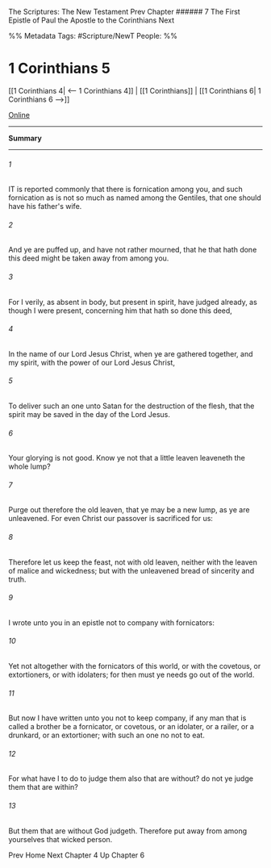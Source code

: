The Scriptures: The New Testament
Prev
Chapter ###### 7
The First Epistle of Paul the Apostle to the Corinthians
Next

%% Metadata
Tags: #Scripture/NewT
People: 
%%
# 1 Corinthians 5
[[1 Corinthians 4| <-- 1 Corinthians 4]] | [[1 Corinthians]] | [[1 Corinthians 6| 1 Corinthians 6 -->]]

[Online](https://churchofjesuschrist.org/study/scriptures/nt/1-cor/5?lang=eng)

---
__Summary__



---
###### 1
IT is reported commonly that there is fornication among you, and such fornication as is not so much as named among the Gentiles, that one should have his father's wife.
###### 2
And ye are puffed up, and have not rather mourned, that he that hath done this deed might be taken away from among you.
###### 3
For I verily, as absent in body, but present in spirit, have judged already, as though I were present, concerning him that hath so done this deed,
###### 4
In the name of our Lord Jesus Christ, when ye are gathered together, and my spirit, with the power of our Lord Jesus Christ,
###### 5
To deliver such an one unto Satan for the destruction of the flesh, that the spirit may be saved in the day of the Lord Jesus.
###### 6
Your glorying is not good. Know ye not that a little leaven leaveneth the whole lump?
###### 7
Purge out therefore the old leaven, that ye may be a new lump, as ye are unleavened. For even Christ our passover is sacrificed for us:
###### 8
Therefore let us keep the feast, not with old leaven, neither with the leaven of malice and wickedness; but with the unleavened bread of sincerity and truth.
###### 9
I wrote unto you in an epistle not to company with fornicators:
###### 10
Yet not altogether with the fornicators of this world, or with the covetous, or extortioners, or with idolaters; for then must ye needs go out of the world.
###### 11
But now I have written unto you not to keep company, if any man that is called a brother be a fornicator, or covetous, or an idolater, or a railer, or a drunkard, or an extortioner; with such an one no not to eat.
###### 12
For what have I to do to judge them also that are without? do not ye judge them that are within?
###### 13
But them that are without God judgeth. Therefore put away from among yourselves that wicked person.

Prev
Home
Next
Chapter 4
Up
Chapter 6



